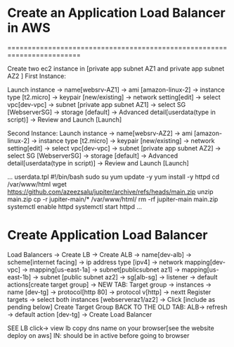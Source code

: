 # Create an Application Load Balancer in AWS
========================================================================

Create two ec2 instance in [private app subnet AZ1 and private app subnet AZ2 ]
First Instance:

Launch instance -> name[websrv-AZ1] -> ami [amazon-linux-2] -> instance type [t2.micro] -> keypair [new/existing] -> network setting[edit] -> 
select vpc[dev-vpc] -> subnet [private app subnet AZ1] -> select SG [WebserverSG] -> storage [default] -> Advanced detail[userdata(type in script)] ->  Review and Launch [Launch]

Second Instance:
Launch instance -> name[websrv-AZ2] -> ami [amazon-linux-2] -> instance type [t2.micro] -> keypair [new/existing] -> network setting[edit] -> select vpc[dev-vpc] -> subnet [private app subnet AZ2] ->
select SG [WebserverSG] -> storage [default] -> Advanced detail[userdata(type in script)] ->  Review and Launch [Launch]



...
userdata.tpl
#!/bin/bash
sudo su
yum update -y
yum install -y httpd
cd /var/www/html
wget https://github.com/azeezsalu/jupiter/archive/refs/heads/main.zip
unzip main.zip
cp -r jupiter-main/* /var/www/html/
rm -rf jupiter-main main.zip
systemctl enable httpd 
systemctl start httpd
...

# Create Application Load Balancer
Load Balancers -> 
Create LB ->
Create ALB -> name[dev-alb] -> 
scheme[internet facing] -> 
ip address type [ipv4] ->
network mapping[dev-vpc] -> mapping[us-east-1a] -> subnet[publicsubnet az1] ->
 mapping[us-east-1b] -> subnet [public subnet az2] -> sg[alb-sg] -> 
 listener -> default actions[create target group] ->
NEW TAB:
 Target group -> instances -> name [dev-tg] -> protocol[http 80] -> protocol v[http] -> nextt
 Register targets -> select both instances [webserveraz1/az2] -> Click [include as pending below]
 Create Target Group
BACK TO THE OLD TAB:
ALB-> refresh -> default action [dev-tg] -> Create Load Balancer

SEE LB 
click-> view lb
copy dns name on your browser[see the website deploy on aws]
IN: should be in active before going to browser





